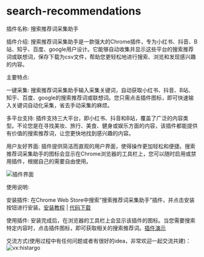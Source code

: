 # search-recommendations
插件名称: 搜索推荐词采集助手

插件介绍:
搜索推荐词采集助手是一款强大的Chrome插件，专为小红书、抖音、B站、知乎、百度、google用户设计。它能够自动收集并显示这些平台的搜索推荐词或联想词，保存下载为csv文件，帮助您更轻松地进行搜索、浏览和发现感兴趣的内容。

主要特点:

一键采集: 搜索推荐词采集助手输入采集关键词，自动获取小红书、抖音、B站、知乎、百度、google的搜索推荐词或联想词。您只需点击插件图标，即可快速输入关键词自动化采集，省去手动采集的麻烦。

多平台支持: 插件支持三大平台，即小红书、抖音和B站，覆盖了广泛的内容类型。不论您是在寻找美妆、旅行、美食、健身或娱乐方面的内容，该插件都能提供有价值的搜索推荐词，让您更快地找到感兴趣的内容。

用户友好界面: 插件提供简洁而直观的用户界面，使得操作更加轻松和便捷。搜索推荐词采集助手的图标会显示在Chrome浏览器的工具栏上，您可以随时启用或禁用插件，根据自己的需要自由使用。

![插件界面](https://i.ibb.co/cThZtqt/WX20230618-144632-2x.png)

使用说明:

安装插件: 在Chrome Web Store中搜索"搜索推荐词采集助手"插件，并点击安装按钮进行安装。[安装教程](https://www.bilibili.com/video/BV1514y1U7Uw/?vd_source=07bc57c14ff07a0d104533f8de5fb6d3) | [代码下载](https://github.com/niemingxing/search-recommendations/archive/refs/heads/master.zip)


使用插件: 安装完成后，在浏览器的工具栏上会显示该插件的图标。当您需要搜索特定内容时，点击插件图标，即可获取相关的搜索推荐词。[插件演示](https://www.bilibili.com/video/BV1TN411r7sp/?vd_source=07bc57c14ff07a0d104533f8de5fb6d3)

交流方式(使用过程中有任何问题或者有很好的idea，非常欢迎一起交流共建)：
![vx:histargo](https://i.ibb.co/StH3rcz/Wechat-IMG1500.jpg)